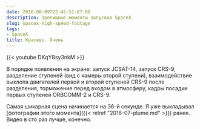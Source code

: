 ```yaml
---
date: 2016-08-09T22:45:51-07:00
description: Зрелищные моменты запусков SpaceX
slug: spacex-high-speed-footage
tags:
- SpaceX
title: Красиво. Очень
---
```


{{< youtube DKqY8sy3nkM >}}

В порядке появления на экране: запуск JCSAT-14, запуск CRS-9, разделение
ступеней (вид с камеры второй ступени), взаимодействие выхлопа двигателей первой
и второй ступеней CRS-9 после разделения, торможение перед входом в атмосферу,
кадры посадки первых ступеней ORBCOMM-2 и CRS-9.

Самая шикарная сцена начинается на 36-й секунде. Я уже выкладывал [фотографии
этого момента]({{< relref "2016-07-plume.md" >}}) ранее. Видео в сто раз
лучше, конечно.

<!--more-->
